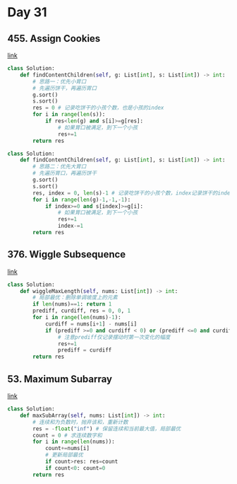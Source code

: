 # Day 31

## 455.  Assign Cookies

[link](https://leetcode.com/problems/assign-cookies/description/)

```python
class Solution:
    def findContentChildren(self, g: List[int], s: List[int]) -> int:
        # 思路一：优先小胃口
        # 先遍历饼干，再遍历胃口
        g.sort()
        s.sort()
        res = 0 # 记录吃饼干的小孩个数，也是小孩的index
        for i in range(len(s)):
            if res<len(g) and s[i]>=g[res]:
                # 如果胃口被满足，到下一个小孩
                res+=1
        return res
```

```python
class Solution:
    def findContentChildren(self, g: List[int], s: List[int]) -> int:
        # 思路二：优先大胃口
        # 先遍历胃口，再遍历饼干
        g.sort()
        s.sort()
        res, index = 0, len(s)-1 # 记录吃饼干的小孩个数，index记录饼干的index
        for i in range(len(g)-1,-1,-1):
            if index>=0 and s[index]>=g[i]:
                # 如果胃口被满足，到下一个小孩
                res+=1
                index-=1
        return res
```

## 376. Wiggle Subsequence

[link](https://leetcode.com/problems/wiggle-subsequence/description/)

```python
class Solution:
    def wiggleMaxLength(self, nums: List[int]) -> int:
        # 局部最优：删除单调坡度上的元素
        if len(nums)==1: return 1
        prediff, curdiff, res = 0, 0, 1
        for i in range(len(nums)-1):
            curdiff = nums[i+1] - nums[i]
            if (prediff >=0 and curdiff < 0) or (prediff <=0 and curdiff>0):
                # 注意prediff仅记录摆动时第一次变化的幅度
                res+=1
                prediff = curdiff
        return res
```

## 53. Maximum Subarray

[link](https://leetcode.com/problems/maximum-subarray/description/)

```python
class Solution:
    def maxSubArray(self, nums: List[int]) -> int:
        # 连续和为负数时，抛弃该和，重新计数
        res = -float("inf") # 保留连续和当前最大值，局部最优
        count = 0 # 求连续数字和
        for i in range(len(nums)):
            count+=nums[i]
            # 更新局部最优
            if count>res: res=count
            if count<0: count=0
        return res

```
